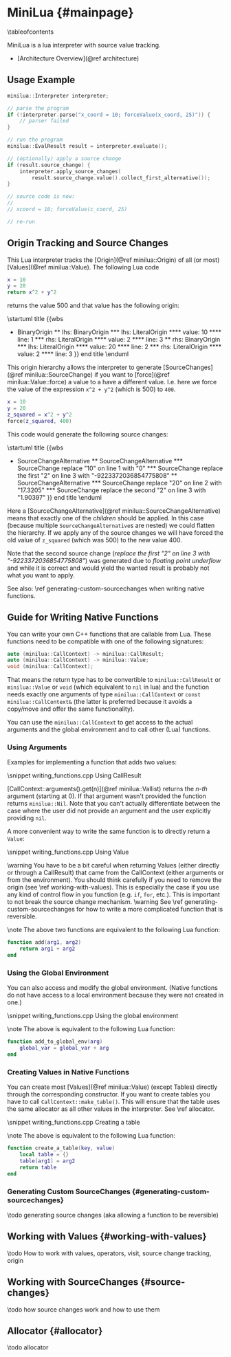 # MiniLua {#mainpage}

\tableofcontents

MiniLua is a lua interpreter with source value tracking.

- [Architecture Overview](@ref architecture)

## Usage Example

```cpp
minilua::Interpreter interpreter;

// parse the program
if (!interpreter.parse("x_coord = 10; forceValue(x_coord, 25)")) {
    // parser failed
}

// run the program
minilua::EvalResult result = interpreter.evaluate();

// (optionally) apply a source change
if (result.source_change) {
    interpreter.apply_source_changes(
        result.source_change.value().collect_first_alternative());
}

// source code is now:
//
// xcoord = 10; forceValue(c_coord, 25)

// re-run
```

## Origin Tracking and Source Changes

This Lua interpreter tracks the [Origin](@ref minilua::Origin) of all (or most)
[Values](@ref minilua::Value). The following Lua code

```lua
x = 10
y = 20
return x^2 + y^2
```

returns the value 500 and that value has the following origin:

\startuml
title
{{wbs
* BinaryOrigin
** lhs: BinaryOrigin
*** lhs: LiteralOrigin
**** value: 10
**** line: 1
*** rhs: LiteralOrigin
**** value: 2
**** line: 3
** rhs: BinaryOrigin
*** lhs: LiteralOrigin
**** value: 20
**** line: 2
*** rhs: LiteralOrigin
**** value: 2
**** line: 3
}}
end title
\enduml

This origin hierarchy allows the interpreter to generate
[SourceChanges](@ref minilua::SourceChange) if you want to [force](@ref minilua::Value::force)
a value to a have a different value. I.e. here we force the value of the expression
`x^2 + y^2` (which is 500) to `400`.

```lua
x = 10
y = 20
z_squared = x^2 + y^2
force(z_squared, 400)
```

This code would generate the following source changes:

\startuml
title
{{wbs
* SourceChangeAlternative
** SourceChangeAlternative
*** SourceChange replace "10" on line 1 with "0"
*** SourceChange replace the first "2" on line 3 with "-9223372036854775808"
** SourceChangeAlternative
*** SourceChange replace "20" on line 2 with "17.3205"
*** SourceChange replace the second "2" on line 3 with "1.90397"
}}
end title
\enduml

Here a [SourceChangeAlternative](@ref minilua::SourceChangeAlternative) means
that exactly one of the *children* should be applied. In this case (because
multiple `SourceChangeAlternative`s are nested) we could flatten the hierarchy.
If we apply any of the source changes we will have forced the old value of
`z_squared` (which was 500) to the new value 400.

Note that the second source change (*replace the first "2" on line 3 with
"-9223372036854775808"*) was generated due to *floating point underflow* and while
it is correct and would yield the wanted result is probably not what you want to
apply.

See also: \ref generating-custom-sourcechanges when writing native functions.

## Guide for Writing Native Functions

You can write your own C++ functions that are callable from Lua. These functions
need to be compatible with one of the following signatures:

```cpp
auto (minilua::CallContext) -> minilua::CallResult;
auto (minilua::CallContext) -> minilua::Value;
void (minilua::CallContext);
```

That means the return type has to be convertible to `minilua::CallResult` or
`minilua::Value` or `void` (which equivalent to `nil` in lua) and the function
needs exactly one arguments of type `minilua::CallContext` or `const
minilua::CallContext&` (the latter is preferred because it avoids a copy/move
and offer the same functionality).

You can use the `minilua::CallContext` to get access to the actual arguments
and the global environment and to call other (Lua) functions.

### Using Arguments

Examples for implementing a function that adds two values:

\snippet writing_functions.cpp Using CallResult

[CallContext::arguments().get(n)](@ref minilua::Vallist) returns the *n-th*
argument (starting at 0). If that argument wasn't provided the function returns
`minilua::Nil`. Note that you can't actually differentiate between the case
where the user did not provide an argument and the user explicitly providing
`nil`.

A more convenient way to write the same function is to directly return a `Value`:

\snippet writing_functions.cpp Using Value

\warning You have to be a bit careful when returning Values (either directly or
through a CallResult) that came from the CallContext (either arguments or from
the environment). You should think carefully if you need to remove the origin
(see \ref working-with-values). This is especially the case if you use any kind
of control flow in you function (e.g. `if`, `for`, etc.). This is important to
not break the source change mechanism.
\warning
See \ref generating-custom-sourcechanges for how to write a more complicated
function that is reversible.

\note
The above two functions are equivalent to the following Lua function:
```lua
function add(arg1, arg2)
    return arg1 + arg2
end
```

### Using the Global Environment

You can also access and modify the global environment. (Native functions do not
have access to a local environment because they were not created in one.)

\snippet writing_functions.cpp Using the global environment

\note
The above is equivalent to the following Lua function:
```lua
function add_to_global_env(arg)
    global_var = global_var + arg
end
```

### Creating Values in Native Functions

You can create most [Values](@ref minilua::Value) (except Tables) directly
through the corresponding constructor. If you want to create tables you have to
call `CallContext::make_table()`. This will ensure that the table uses the same
allocator as all other values in the interpreter. See \ref allocator.

\snippet writing_functions.cpp Creating a table

\note
The above is equivalent to the following Lua function:
```lua
function create_a_table(key, value)
    local table = {}
    table[arg1] = arg2
    return table
end
```

### Generating Custom SourceChanges {#generating-custom-sourcechanges}

\todo generating source changes (aka allowing a function to be reversible)

## Working with Values {#working-with-values}

\todo How to work with values, operators, visit, source change tracking, origin

## Working with SourceChanges {#source-changes}

\todo how source changes work and how to use them

## Allocator {#allocator}

\todo allocator

